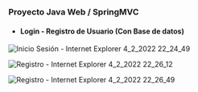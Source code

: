 ### Proyecto Java Web /  SpringMVC 
- #### Login - Registro de Usuario (Con Base de datos)

![Inicio Sesión - Internet Explorer 4_2_2022 22_24_49](https://user-images.githubusercontent.com/88462536/152623772-fa16f448-c6bf-4393-84b2-c630c94828c7.png)

![Registro - Internet Explorer 4_2_2022 22_26_12](https://user-images.githubusercontent.com/88462536/152623778-7d5a8ba3-8827-4a55-9319-9465baea7222.png)

![Registro - Internet Explorer 4_2_2022 22_26_49](https://user-images.githubusercontent.com/88462536/152623785-46cc1425-8663-416f-a8fc-77d626451986.png)


